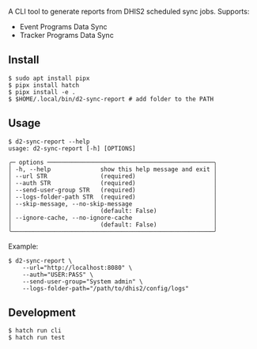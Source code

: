 A CLI tool to generate reports from DHIS2 scheduled sync jobs. Supports:

- Event Programs Data Sync
- Tracker Programs Data Sync

## Install

```shell
$ sudo apt install pipx
$ pipx install hatch
$ pipx install -e .
$ $HOME/.local/bin/d2-sync-report # add folder to the PATH
```

## Usage

```shell
$ d2-sync-report --help
usage: d2-sync-report [-h] [OPTIONS]

╭─ options ───────────────────────────────────────────────╮
│ -h, --help              show this help message and exit │
│ --url STR               (required)                      │
│ --auth STR              (required)                      │
│ --send-user-group STR   (required)                      │
│ --logs-folder-path STR  (required)                      │
│ --skip-message, --no-skip-message                       │
│                         (default: False)                │
│ --ignore-cache, --no-ignore-cache                       │
│                         (default: False)                │
╰─────────────────────────────────────────────────────────╯
```

Example:

```shell
$ d2-sync-report \
    --url="http://localhost:8080" \
    --auth="USER:PASS" \
    --send-user-group="System admin" \
    --logs-folder-path="/path/to/dhis2/config/logs"
```

## Development

```shell
$ hatch run cli
$ hatch run test
```
